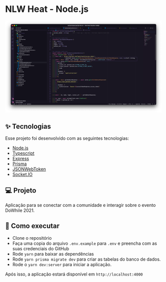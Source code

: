 <h1>NLW Heat - Node.js</h1>
<p align="center">
  <img alt="Preview" src="./.github/preview.png">
</p>

## ✨ Tecnologias

Esse projeto foi desenvolvido com as seguintes tecnologias:

- [Node.js](https://nodejs.org/en/)
- [Typescript](https://www.typescriptlang.org/)
- [Express](https://expressjs.com/pt-br/)
- [Prisma](https://www.prisma.io/)
- [JSONWebToken](https://github.com/auth0/node-jsonwebtoken#readme)
- [Socket.IO](https://socket.io/)

## 💻 Projeto

Aplicação para se conectar com a comunidade e interagir sobre o evento DoWhile 2021.

## 🚀 Como executar

- Clone o repositório
- Faça uma copia do arquivo `.env.example` para `.env` e preencha com as suas credenciais do GitHub
- Rode `yarn` para baixar as dependências
- Rode `yarn prisma migrate dev` para criar as tabelas do banco de dados.
- Rode o `yarn dev:server` para iniciar a aplicação.

Após isso, a aplicação estará disponível em `http://localhost:4000`
